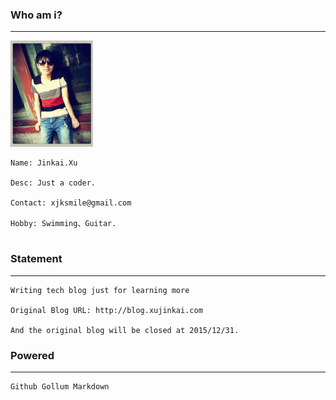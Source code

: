 

### Who am i?

***

<div id="JK">

<img src="/Resource/2016/jk.png" height="170px" id="imgJK"/>

<pre id="infoJK">
<code>Name: Jinkai.Xu

Desc: Just a coder.
    
Contact: xjksmile@gmail.com

Hobby: Swimming、Guitar.    
</code>
</pre>

</div>

### Statement

***

    Writing tech blog just for learning more

    Original Blog URL: http://blog.xujinkai.com
    
    And the original blog will be closed at 2015/12/31.
    
    

### Powered

***

    Github Gollum Markdown



